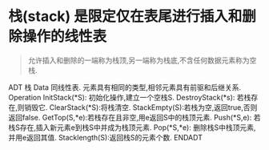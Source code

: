 # 栈(stack) 是限定仅在表尾进行插入和删除操作的线性表
> 允许插入和删除的一端称为栈顶,另一端称为栈底,不含任何数据元素称为空栈. 

ADT 栈
Data 同线性表. 元素具有相同的类型,相邻元素具有前驱和后继关系.
Operation
InitStack(*S): 初始化操作,建立一个空栈S.
DestroyStack(*s): 若栈存在,则销毁它.
ClearStack(*S):将栈清空.
StackEmpty(S):若栈为空,返回true,否则返回false.
GetTop(S,*e):若栈存在且非空,用e返回S中的栈顶元素.
Push(*S,e): 若栈S存在,插入新元素e到栈S中并成为栈顶元素.
Pop(*S,*e): 删除栈S中栈顶元素,并用e返回其值.
Stacklength(S):返回栈S的元素个数.
ENDADT